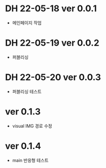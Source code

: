# DH 22-05-18 ver 0.0.1
- 메인페이지 작업

# DH 22-05-19 ver 0.0.2
- 퍼블리싱

# DH 22-05-20 ver 0.0.3
- 퍼블리싱 테스트
# ver 0.1.3
- visual IMG 경로 수정

# ver 0.1.4
- main 반응형 테스트